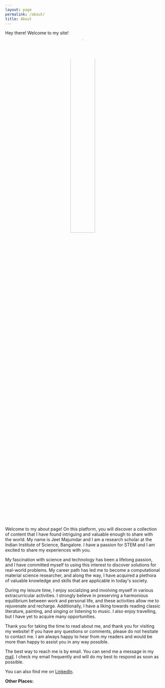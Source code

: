 ```yaml
---
layout: page
permalink: /about/
title: About
---
```

<p class="message">
  Hey there! Welcome to my site!
</p>

<center>
<img src="{{site.baseurl}}/assets/img/jeet.jpg" style="border-radius: 50%; width: 40%"/>
</center>

Welcome to my about page! On this platform, you will discover a collection of content that I have found intriguing and valuable enough to share with the world. My name is Jeet Majumdar and I am a research scholar at the Indian Institute of Science, Bangalore. I have a passion for STEM and I am excited to share my experiences with you.

My fascination with science and technology has been a lifelong passion, and I have committed myself to using this interest to discover solutions for real-world problems. My career path has led me to become a computational material science researcher, and along the way, I have acquired a plethora of valuable knowledge and skills that are applicable in today's society.

During my leisure time, I enjoy socializing and involving myself in various extracurricular activities. I strongly believe in preserving a harmonious equilibrium between work and personal life, and these activities allow me to rejuvenate and recharge. Additionally, I have a liking towards reading classic literature, painting, and singing or listening to music. I also enjoy travelling, but I have yet to acquire many opportunities.

Thank you for taking the time to read about me, and thank you for visiting my website! If you have any questions or comments, please do not hesitate to contact me. I am always happy to hear from my readers and would be more than happy to assist you in any way possible.

The best way to reach me is by email. You can send me a message in my [mail](mailto:mail2majumdar@gmail). I check my email frequently and will do my best to respond as soon as possible.


You can also find me on [LinkedIn](https://www.linkedin.com/in/jeet-majumdar-india/).

**Other Places:**
<span>
    <a href="mailto:mail2majumdar@gmail.com" title="email">
      <i class="fa-solid fa-envelope"></i>
    </a> 
    <a href="https://www.linkedin.com/in/jeet-majumdar-india/" title="LinkedIn" rel="external nofollow noopener" target="_blank">
      <i class="fa-brands fa-linkedin"></i>
    </a> 
    <a href="https://orcid.org/0000-0001-7291-2955" title="ORCID" rel="external nofollow noopener" target="_blank">
      <i class="ai ai-orcid"></i>
    </a> 
    <a href="https://scholar.google.com/citations?hl=en&user=FQF2VEcAAAAJ" title="Google Scholar" rel="external nofollow noopener" target="_blank">
        <i class="ai ai-google-scholar"></i>
    </a> 
    <a href="https://www.researchgate.net/profile/Jeet-Majumdar/" title="ResearchGate" rel="external nofollow noopener" target="_blank">
      <i class="ai ai-researchgate"></i>
    </a> 
    <a href="https://github.com/Jeet-Majumdar" title="GitHub" rel="external nofollow noopener" target="_blank">
        <i class="fa-brands fa-github"></i>
    </a> 
    <a href="https://x.com/jeetmajumdar10?lang=en" title="X" rel="external nofollow noopener" target="_blank">
        <i class="fa-brands fa-x-twitter"></i>
    </a> 
<span>

<div style="width: 40%">
<script type="text/javascript" id="clstr_globe" src="//clustrmaps.com/globe.js?d=be6lUqEvkPQRGBKAyi8OsFA4yguYBrkSuTuxoUaWkUQ"></script>
</div>